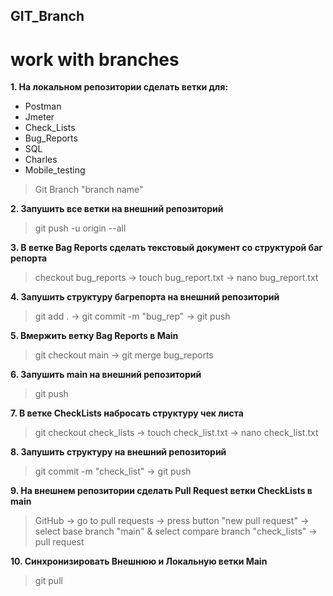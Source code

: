 ## GIT_Branch
# work with branches
**1. На локальном репозитории сделать ветки для:**
- Postman
- Jmeter
- Check_Lists
- Bug_Reports
- SQL
- Charles
- Mobile_testing

> Git Branch "branch name"

**2. Запушить все ветки на внешний репозиторий**
> git push -u origin --all

**3. В ветке Bag Reports сделать текстовый документ со структурой баг репорта**
> checkout bug_reports -> touch bug_report.txt -> nano bug_report.txt

**4. Запушить структуру багрепорта на внешний репозиторий**
> git add . -> git commit -m "bug_rep" -> git push

**5. Вмержить ветку Bag Reports в Main**
> git checkout main -> git merge bug_reports

**6. Запушить main на внешний репозиторий**
> git push

**7. В ветке CheckLists набросать структуру чек листа**
> git checkout check_lists -> touch check_list.txt -> nano check_list.txt

**8. Запушить структуру на внешний репозиторий**
> git commit -m "check_list" -> git push

**9. На внешнем репозитории сделать Pull Request ветки CheckLists в main**
> GitHub -> go to pull requests -> press button "new pull request" -> select base branch "main" & select compare branch "check_lists" -> pull request

**10. Синхронизировать Внешнюю и Локальную ветки Main**
> git pull
